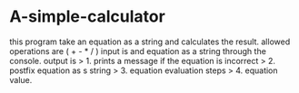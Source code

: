 # A-simple-calculator
this program take an equation as a string and calculates the result.
allowed operations are ( + - * / )
input is and equation as a string through the console.
output is > 1. prints a message if the equation is incorrect
          > 2. postfix equation as s string 
          > 3. equation evaluation steps
          > 4. equation value.
